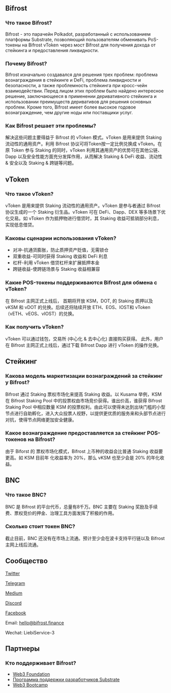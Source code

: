 ## Bifrost

### Что такое Bifrost?

Bifrost - это парачейн Polkadot, разработанный с использованием платформы Substrate, позволяющий пользователям обменивать PoS-токены на Bifrost vToken через мост Bifrost для получения дохода от стейкинга и предоставления ликвидности.

### Почему Bifrost?

Bifrost изначально создавался для решения трех проблем: проблема вознаграждения в стейкинге и DeFi, проблема ликвидности и безопасности, а также проблемность стейкинга при кросс-чейн взаимодействии. Перед лицом этих проблем было найдено интересное решение, заключающееся в применении деривативного стейкинга и использовании преимуществ деривативов для решения основных проблем. Кроме того, Bifrost имеет более высокое годовое вознаграждение, чем другие ноды или поставщики услуг.

### Как Bifrost решает эти проблемы?

解决这些问题主要得益于 Bifrost 的 vToken 模式。vToken 是用来提供 Staking 流动性的通用资产。利用 Bifrost 协议可将Token按一定比例兑换成 vToken。在原 Token 参与 Staking 的同时，vToken 利用其通用资产的优势可在其他公链、Dapp 以及安全性能方面充分发挥作用，从而解决 Staking & DeFi 收益、流动性 & 安全以及 Staking & 跨链等问题。

## vToken

### Что такое vToken?

vToken 是用来提供 Staking 流动性的通用资产。vToken 是参与者通过 Bifrost 协议生成的一个 Staking 衍生品。vToken 可在 DeFi、Dapp、DEX 等多场景下优化交易。如 vToken 作为抵押物进行借贷时，其 Staking 收益可抵销部分利息，实现低息借贷。

### Каковы сценарии использования vToken?

- 对冲-抗通货膨胀，防止质押资产贬值，无需锁仓
- 双重收益-可同时获得 Staking 收益和 DeFi 利息
- 杠杆-利用 vToken 借贷杠杆来扩展抵押本金
- 跨链收益-使跨链场景与 Staking 收益相兼容

### Какие POS-токены поддерживаются Bifrost для обмена с vToken?

在 Bifrost 主网正式上线后， 首期将开放 KSM，DOT, 的 Staking 质押以及 vKSM 和 vDOT 的兑换。后续还将陆续开放 ETH、EOS、IOST和 vToken（vETH、vEOS、vIOST）的兑换。

### Как получить vToken?

vToken 可以通过钱包，交易所 (中心化 & 去中心化) 直接购买获得。 此外，用户在 Bifrost 主网正式上线后，通过下载 Bifrost Dapp 进行 vToken 的操作兑换。

## Стейкинг

### Какова модель маркетизации вознаграждений за стейкинг у Bifrost?

Bifrost 通过 Staking 票权市场化来提高 Staking 收益。以 Kusama 举例，KSM 在  Bifrost Staking Pool 中的投票权由市场竞价获得。谁出价高，谁获得 Bifrost Staking Pool 中相应数量 KSM 的投票权利。由此可以使得未达到出块门槛的小型节点进行自助孵化，进入大众投票人视野，以提供更优质的服务来和头部节点进行对抗，使得节点网络更加安全健康。

### Какое вознаграждение предоставляется за стейкинг POS-токенов на Bifrost?

由于 Biforst 的 票权市场化模式，Bifrost 上币种的收益会比普通 Staking 收益要更高。如 KSM 目前年 化收益率为 20%，那么 vKSM 也至少会是 20% 的年化收益。

## BNC

### Что такое BNC?

BNC 是 Bifrost 的平台代币，总量有8千万。BNC 主要在 Staking 奖励及手续费、票权竞价的押金、治理工具方面发挥了积极的作用。

### Сколько стоит токен BNC?

截止目前，BNC 还没有在市场上流通。预计至少会在波卡支持平行链以及 Bifrost 主网上线后流通。

## Сообщество


[Twitter](https://twitter.com/bifrost_network)

[Telegram](https://t.me/bifrost_networkP)

[Medium](https://medium.com/@bifrost_network)

[Discord](https://discord.com/channels/704931715222732870/704931715961061379)

[Facebook](https://www.facebook.com/groups/792195241270123)

Email: <hello@bifrost.finance>

Wechat: LiebiService-3

## Партнеры

### Кто поддерживает Bifrost?

- [Web3 Foundation](https://web3.foundation/)
- [Программа поддержки разработчиков Substrate](https://www.substrate.io/builders-program/)
- [Web3 Bootcamp](https://bootcamp.web3.foundation/)
